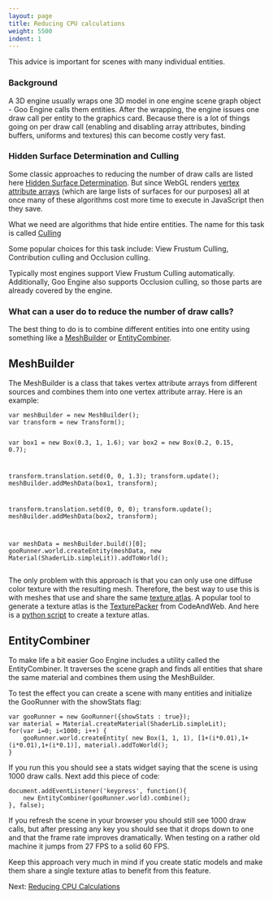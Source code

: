 ```yaml
---
layout: page
title: Reducing CPU calculations
weight: 5500
indent: 1
---
```


This advice is important for scenes with many individual entities.
<h3>Background</h3>
A 3D engine usually wraps one 3D model in one engine scene graph object - Goo Engine calls them entities. After the wrapping, the engine issues one draw call per entity to the graphics card. Because there is a lot of things going on per draw call (enabling and disabling array attributes, binding buffers, uniforms and textures) this can become costly very fast.
<h3>Hidden Surface Determination and Culling</h3>
Some classic approaches to reducing the number of draw calls are listed here <a href="//en.wikipedia.org/wiki/Hidden_surface_determination">Hidden Surface Determination</a>. But since WebGL renders <a href="//www.opengl.org/wiki/Vertex_Attribute">vertex attribute arrays</a> (which are large lists of surfaces for our purposes) all at once many of these algorithms cost more time to execute in JavaScript then they save.

What we need are algorithms that hide entire entities. The name for this task is called <a href="//en.wikipedia.org/wiki/Hidden_surface_determination#Culling_and_Visible_Surface_Determination_.28VSD.29">Culling</a>

Some popular choices for this task include: View Frustum Culling, Contribution culling and Occlusion culling.

Typically most engines support View Frustum Culling automatically. Additionally, Goo Engine also supports Occlusion culling, so those parts are already covered by the engine.
<h3>What can a user do to reduce the number of draw calls?</h3>
The best thing to do is to combine different entities into one entity using something like a <a href="//code.gooengine.com/latest/docs/MeshBuilder.html">MeshBuilder</a> or <a href="//code.gooengine.com/latest/docs/EntityCombiner.html">EntityCombiner</a>.
<h2>MeshBuilder</h2>
The MeshBuilder is a class that takes vertex attribute arrays from different sources and combines them into one vertex attribute array. Here is an example:
<pre><code>var meshBuilder = new MeshBuilder();
var transform = new Transform();

var box1 = new Box(0.3, 1, 1.6);
var box2 = new Box(0.2, 0.15, 0.7);

transform.translation.setd(0, 0, 1.3);
transform.update();
meshBuilder.addMeshData(box1, transform);

transform.translation.setd(0, 0, 0);
transform.update();
meshBuilder.addMeshData(box2, transform);

var meshData = meshBuilder.build()[0];
gooRunner.world.createEntity(meshData, new Material(ShaderLib.simpleLit)).addToWorld();
</code></pre>
The only problem with this approach is that you can only use one diffuse color texture with the resulting mesh. Therefore, the best way to use this is with meshes that use and share the same <a href="//en.wikipedia.org/wiki/Texture_atlas">texture atlas</a>.
A popular tool to generate a texture atlas is the <a href="//www.codeandweb.com/texturepacker">TexturePacker</a> from CodeAndWeb.
And here is a <a href="http://blog.kalio.net/post/31067884387/yet-another-texture-atlas-packer">python script</a> to create a texture atlas.
<h2>EntityCombiner</h2>
To make life a bit easier Goo Engine includes a utility called the EntityCombiner. It traverses the scene graph and finds all entities that share the same material and combines them using the MeshBuilder.

To test the effect you can create a scene with many entities and initialize the GooRunner with the showStats flag:
<pre><code>var gooRunner = new GooRunner({showStats : true});
var material = Material.createMaterial(ShaderLib.simpleLit);
for(var i=0; i&lt;1000; i++) {
    gooRunner.world.createEntity( new Box(1, 1, 1), [1+(i*0.01),1+(i*0.01),1+(i*0.1)], material).addToWorld();
}
</code></pre>
If you run this you should see a stats widget saying that the scene is using 1000 draw calls. Next add this piece of code:
<pre><code>document.addEventListener('keypress', function(){
    new EntityCombiner(gooRunner.world).combine();
}, false);
</code></pre>
If you refresh the scene in your browser you should still see 1000 draw calls, but after pressing any key you should see that it drops down to one and that the frame rate improves dramatically. When testing on a rather old machine it jumps from 27 FPS to a solid 60 FPS.

Keep this approach very much in mind if you create static models and make them share a single texture atlas to benefit from this feature.

Next: <a href="../reducing-cpu-calculations/">Reducing CPU Calculations</a>